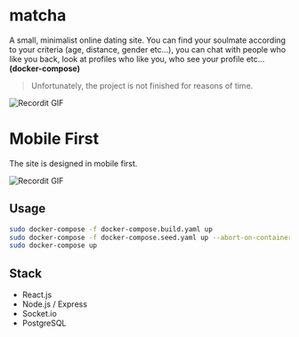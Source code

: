 # matcha

A small, minimalist online dating site.
You can find your soulmate according to your criteria (age, distance, gender etc...), you can chat with people who like you back, look at profiles who like you, who see your profile etc... __(docker-compose)__

> Unfortunately, the project is not finished for reasons of time.

![Recordit GIF](https://i.ibb.co/myjSLX2/ezgif-com-crop.gif)

# Mobile First

The site is designed in mobile first.

![Recordit GIF](https://i.ibb.co/d44xzj9/ezgif-com-crop-1.gif)

## Usage

```bash
sudo docker-compose -f docker-compose.build.yaml up
sudo docker-compose -f docker-compose.seed.yaml up --abort-on-container-exit
sudo docker-compose up
```

## Stack

- React.js
- Node.js / Express
- Socket.io
- PostgreSQL
